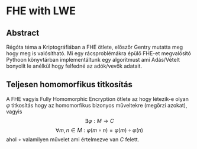 # FHE with LWE

## Abstract

Régóta téma a Kriptográfiában a FHE ötlete, előszőr Gentry mutatta meg hogy meg is valósítható. Mi egy rácsproblémákra épülő FHE-et megvalósító Pythoon könyvtárban implementáltunk egy algoritmust ami Adás/Vételt bonyolít le anélkül hogy felfedné az adók/vevők adatait.

## Teljesen homomorfikus titkosítás

A FHE vagyis Fully Homomorphic Encryption ötlete az hogy létezik-e olyan $\varphi$ titkosítás hogy az homomorfikus bizonyos műveltekre (megőrzi azokat), vagyis
$$ \exists \varphi : M \to C  $$
$$ \forall m,n \in M: \varphi(m \circ n) = \varphi(m) \circ \varphi(n) $$
ahol $\circ$ valamilyen művelet ami értelmezve van $C$ felett.

